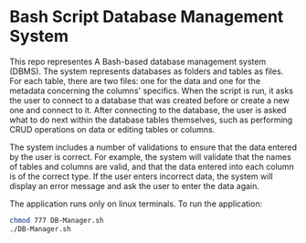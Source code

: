 # Bash Script Database Management System
This repo representes A Bash-based database management system (DBMS). 
The system represents databases as folders and tables as files. For each table, there are two files: one for the data and one for the metadata concerning the columns' specifics. When the script is run, it asks the user to connect to a database that was created before or create a new one and connect to it. After connecting to the database, the user is asked what to do next within the database tables themselves, such as performing CRUD operations on data or editing tables or columns.

The system includes a number of validations to ensure that the data entered by the user is correct. For example, the system will validate that the names of tables and columns are valid, and that the data entered into each column is of the correct type. If the user enters incorrect data, the system will display an error message and ask the user to enter the data again.

The application runs only on linux terminals. To run the application: 
```bash
chmod 777 DB-Manager.sh
./DB-Manager.sh
```
